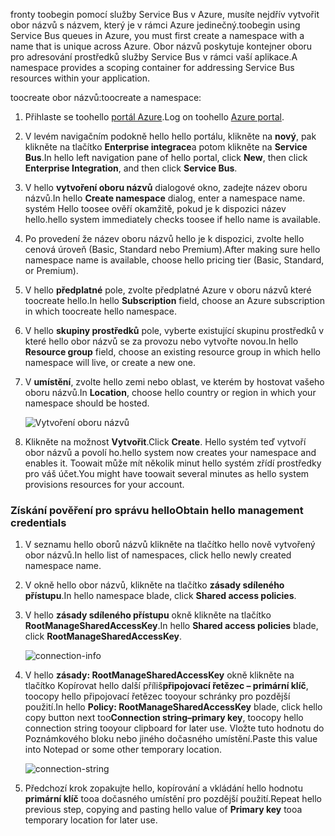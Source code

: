 <span data-ttu-id="a0cbb-101">fronty toobegin pomocí služby Service Bus v Azure, musíte nejdřív vytvořit obor názvů s názvem, který je v rámci Azure jedinečný.</span><span class="sxs-lookup"><span data-stu-id="a0cbb-101">toobegin using Service Bus queues in Azure, you must first create a namespace with a name that is unique across Azure.</span></span> <span data-ttu-id="a0cbb-102">Obor názvů poskytuje kontejner oboru pro adresování prostředků služby Service Bus v rámci vaší aplikace.</span><span class="sxs-lookup"><span data-stu-id="a0cbb-102">A namespace provides a scoping container for addressing Service Bus resources within your application.</span></span>

<span data-ttu-id="a0cbb-103">toocreate obor názvů:</span><span class="sxs-lookup"><span data-stu-id="a0cbb-103">toocreate a namespace:</span></span>

1. <span data-ttu-id="a0cbb-104">Přihlaste se toohello [portál Azure][Azure portal].</span><span class="sxs-lookup"><span data-stu-id="a0cbb-104">Log on toohello [Azure portal][Azure portal].</span></span>
2. <span data-ttu-id="a0cbb-105">V levém navigačním podokně hello hello portálu, klikněte na **nový**, pak klikněte na tlačítko **Enterprise integrace**a potom klikněte na **Service Bus**.</span><span class="sxs-lookup"><span data-stu-id="a0cbb-105">In hello left navigation pane of hello portal, click **New**, then click **Enterprise Integration**, and then click **Service Bus**.</span></span>
3. <span data-ttu-id="a0cbb-106">V hello **vytvoření oboru názvů** dialogové okno, zadejte název oboru názvů.</span><span class="sxs-lookup"><span data-stu-id="a0cbb-106">In hello **Create namespace** dialog, enter a namespace name.</span></span> <span data-ttu-id="a0cbb-107">systém Hello toosee ověří okamžitě, pokud je k dispozici název hello.</span><span class="sxs-lookup"><span data-stu-id="a0cbb-107">hello system immediately checks toosee if hello name is available.</span></span>
4. <span data-ttu-id="a0cbb-108">Po provedení že název oboru názvů hello je k dispozici, zvolte hello cenová úroveň (Basic, Standard nebo Premium).</span><span class="sxs-lookup"><span data-stu-id="a0cbb-108">After making sure hello namespace name is available, choose hello pricing tier (Basic, Standard, or Premium).</span></span>
5. <span data-ttu-id="a0cbb-109">V hello **předplatné** pole, zvolte předplatné Azure v oboru názvů které toocreate hello.</span><span class="sxs-lookup"><span data-stu-id="a0cbb-109">In hello **Subscription** field, choose an Azure subscription in which toocreate hello namespace.</span></span>
6. <span data-ttu-id="a0cbb-110">V hello **skupiny prostředků** pole, vyberte existující skupinu prostředků v které hello obor názvů se za provozu nebo vytvořte novou.</span><span class="sxs-lookup"><span data-stu-id="a0cbb-110">In hello **Resource group** field, choose an existing resource group in which hello namespace will live, or create a new one.</span></span>      
7. <span data-ttu-id="a0cbb-111">V **umístění**, zvolte hello zemi nebo oblast, ve kterém by hostovat vašeho oboru názvů.</span><span class="sxs-lookup"><span data-stu-id="a0cbb-111">In **Location**, choose hello country or region in which your namespace should be hosted.</span></span>
   
    ![Vytvoření oboru názvů][create-namespace]
8. <span data-ttu-id="a0cbb-113">Klikněte na možnost **Vytvořit**.</span><span class="sxs-lookup"><span data-stu-id="a0cbb-113">Click **Create**.</span></span> <span data-ttu-id="a0cbb-114">Hello systém teď vytvoří obor názvů a povolí ho.</span><span class="sxs-lookup"><span data-stu-id="a0cbb-114">hello system now creates your namespace and enables it.</span></span> <span data-ttu-id="a0cbb-115">Toowait může mít několik minut hello systém zřídí prostředky pro váš účet.</span><span class="sxs-lookup"><span data-stu-id="a0cbb-115">You might have toowait several minutes as hello system provisions resources for your account.</span></span>

### <a name="obtain-hello-management-credentials"></a><span data-ttu-id="a0cbb-116">Získání pověření pro správu hello</span><span class="sxs-lookup"><span data-stu-id="a0cbb-116">Obtain hello management credentials</span></span>

1. <span data-ttu-id="a0cbb-117">V seznamu hello oborů názvů klikněte na tlačítko hello nově vytvořený obor názvů.</span><span class="sxs-lookup"><span data-stu-id="a0cbb-117">In hello list of namespaces, click hello newly created namespace name.</span></span>
2. <span data-ttu-id="a0cbb-118">V okně hello obor názvů, klikněte na tlačítko **zásady sdíleného přístupu**.</span><span class="sxs-lookup"><span data-stu-id="a0cbb-118">In hello namespace blade, click **Shared access policies**.</span></span>
3. <span data-ttu-id="a0cbb-119">V hello **zásady sdíleného přístupu** okně klikněte na tlačítko **RootManageSharedAccessKey**.</span><span class="sxs-lookup"><span data-stu-id="a0cbb-119">In hello **Shared access policies** blade, click **RootManageSharedAccessKey**.</span></span>
   
    ![connection-info][connection-info]
4. <span data-ttu-id="a0cbb-121">V hello **zásady: RootManageSharedAccessKey** okně klikněte na tlačítko Kopírovat hello další příliš**připojovací řetězec – primární klíč**, toocopy hello připojovací řetězec tooyour schránky pro pozdější použití.</span><span class="sxs-lookup"><span data-stu-id="a0cbb-121">In hello **Policy: RootManageSharedAccessKey** blade, click hello copy button next too**Connection string–primary key**, toocopy hello connection string tooyour clipboard for later use.</span></span> <span data-ttu-id="a0cbb-122">Vložte tuto hodnotu do Poznámkového bloku nebo jiného dočasného umístění.</span><span class="sxs-lookup"><span data-stu-id="a0cbb-122">Paste this value into Notepad or some other temporary location.</span></span>
   
    ![connection-string][connection-string]

5. <span data-ttu-id="a0cbb-124">Předchozí krok zopakujte hello, kopírování a vkládání hello hodnotu **primární klíč** tooa dočasného umístění pro pozdější použití.</span><span class="sxs-lookup"><span data-stu-id="a0cbb-124">Repeat hello previous step, copying and pasting hello value of **Primary key** tooa temporary location for later use.</span></span>

<!--Image references-->

[create-namespace]: ./media/service-bus-create-namespace-portal/create-namespace.png
[connection-info]: ./media/service-bus-create-namespace-portal/connection-info.png
[connection-string]: ./media/service-bus-create-namespace-portal/connection-string.png
[Azure portal]: https://portal.azure.com
